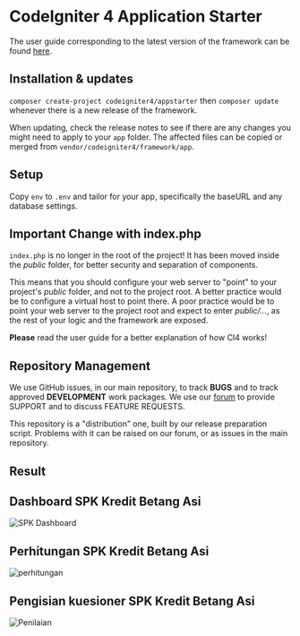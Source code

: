 # CodeIgniter 4 Application Starter

The user guide corresponding to the latest version of the framework can be found
[here](https://codeigniter4.github.io/userguide/).

## Installation & updates

`composer create-project codeigniter4/appstarter` then `composer update` whenever
there is a new release of the framework.

When updating, check the release notes to see if there are any changes you might need to apply
to your `app` folder. The affected files can be copied or merged from
`vendor/codeigniter4/framework/app`.

## Setup

Copy `env` to `.env` and tailor for your app, specifically the baseURL
and any database settings.

## Important Change with index.php

`index.php` is no longer in the root of the project! It has been moved inside the *public* folder,
for better security and separation of components.

This means that you should configure your web server to "point" to your project's *public* folder, and
not to the project root. A better practice would be to configure a virtual host to point there. A poor practice would be to point your web server to the project root and expect to enter *public/...*, as the rest of your logic and the
framework are exposed.

**Please** read the user guide for a better explanation of how CI4 works!

## Repository Management

We use GitHub issues, in our main repository, to track **BUGS** and to track approved **DEVELOPMENT** work packages.
We use our [forum](http://forum.codeigniter.com) to provide SUPPORT and to discuss
FEATURE REQUESTS.

This repository is a "distribution" one, built by our release preparation script.
Problems with it can be raised on our forum, or as issues in the main repository.


## Result
## Dashboard SPK Kredit Betang Asi 
![SPK Dashboard](https://github.com/betthink/spk-saw-peminjaman-koperasi/assets/80962857/ebe0c4df-bea5-4a48-a162-e9a640df183d)

## Perhitungan SPK Kredit Betang Asi 
![perhitungan](https://github.com/betthink/spk-saw-peminjaman-koperasi/assets/80962857/26b01a5b-39b9-44a8-bd6b-387ac2e1269f)

## Pengisian kuesioner SPK Kredit Betang Asi 
![Penilaian](https://github.com/betthink/spk-saw-peminjaman-koperasi/assets/80962857/1d7eca31-4ef4-4b2b-90c4-b31356f8baf9)
